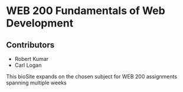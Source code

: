# WEB 200 Fundamentals of Web Development #

## Contributors ##
* Robert Kumar
* Carl Logan

This bioSite expands on the chosen subject for WEB 200 assignments spanning multiple weeks
